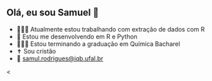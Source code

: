 ## Olá, eu sou Samuel 👋

- 🧑🏾‍💼 Atualmente estou trabalhando com extração de dados com R
- 🌱 Estou me desenvolvendo em R e Python
- 👨🏾‍🔬 Estou terminando a graduação em Química Bacharel
- ✝️ Sou cristão
- 📧 samul.rodrigues@iqb.ufal.br
<div>
<ahref="https://github.com/SamuelBRodrigues">
<
  
</div>
